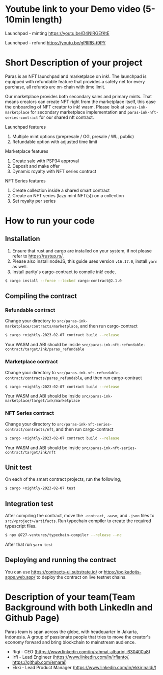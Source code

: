 # Youtube link to your Demo video (5-10min length)

Launchpad - minting https://youtu.be/D4NlRGEfKtE

Launchpad - refund https://youtu.be/gPIIRB-t9PY

# Short Description of your project

Paras is an NFT launchpad and marketplace on ink!. The launchpad is equipped with refundable feature that
provides a safety net for every purchase, all refunds are on-chain with time limit.

Our marketplace provides both secondary sales and primary mints. That means creators can create NFT
right from the marketplace itself, this ease the onboarding of NFT creator to ink! wasm. Please look at
`paras-ink-marketplace` for secondary marketplace implementation and `paras-ink-nft-series-contract`
for our shared nft contract.

Launchpad features

1. Multiple mint options (prepresale / OG, presale / WL, public)
2. Refundable option with adjusted time limit

Marketplace features

1. Create sale with PSP34 approval
2. Deposit and make offer
3. Dynamic royalty with NFT series contract

NFT Series features

1. Create collection inside a shared smart contract
2. Create an NFT series (lazy mint NFT(s)) on a collection
3. Set royalty per series

# How to run your code

## Installation

1. Ensure that rust and cargo are installed on your system, if not please refer to https://rustup.rs/.
2. Please also install nodeJS, this guide uses version `v16.17.0`, install `yarn` as well.
3. Install parity's cargo-contract to compile ink! code,

```sh
$ cargo install --force --locked cargo-contract@2.1.0
```

## Compiling the contract

### Refundable contract

Change your directory to `src/paras-ink-marketplace/contracts/marketplace`, and then run cargo-contract

```sh
$ cargo +nightly-2023-02-07 contract build --release
```

Your WASM and ABI should be inside `src/paras-ink-nft-refundable-contract/target/ink/paras_refundable`

### Marketplace contract

Change your directory to `src/paras-ink-nft-refundable-contract/contracts/paras_refundable`, and then run cargo-contract

```sh
$ cargo +nightly-2023-02-07 contract build --release
```

Your WASM and ABI should be inside `src/paras-ink-marketplace/target/ink/marketplace`

### NFT Series contract

Change your directory to `src/paras-ink-nft-series-contract/contracts/nft`, and then run cargo-contract

```sh
$ cargo +nightly-2023-02-07 contract build --release
```

Your WASM and ABI should be inside `src/paras-ink-nft-series-contract/target/ink/nft`

## Unit test

On each of the smart contract projects, run the following,

```sh
$ cargo +nightly-2023-02-07 test
```

## Integration test

After compiling the contract, move the `.contract`, `.wasm`, and `.json` files to `src/<project>/artifacts`.
Run typechain compiler to create the required typescript files.

```sh
$ npx @727-ventures/typechain-compiler --release --nc
```

After that run `yarn test`

## Deploying and running the contract

You can use https://contracts-ui.substrate.io/ or https://polkadotjs-apps.web.app/ to deploy the contract on live testnet chains.

# Description of your team(Team Background with both LinkedIn and Github Page)

Paras team is span across the globe, with headquarter in Jakarta, Indonesia. A group of passionate people that tries to move the creator's economy forward and bring blockchain to mainstream audience.

- Riqi - CEO (https://www.linkedin.com/in/rahmat-albariqi-630400a8)
- Irfi - Lead Engineer (https://www.linkedin.com/in/irfianto/, https://github.com/emarai)
- Ekki - Lead Product Manager (https://www.linkedin.com/in/ekkirinaldi/)
